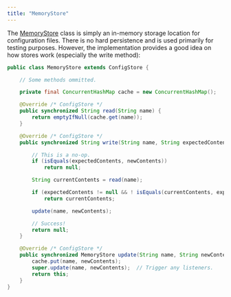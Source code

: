 ```yaml
---
title: "MemoryStore"
---
```


The [MemoryStore]({{API_DOCS}}/org/apache/juneau/config/store/MemoryStore.html) class is simply an in-memory storage location for configuration files.
There is no hard persistence and is used primarily for testing purposes.
However, the implementation provides a good idea on how stores work (especially the write method):

```java
public class MemoryStore extends ConfigStore {

    // Some methods ommitted.

    private final ConcurrentHashMap cache = new ConcurrentHashMap();

    @Override /* ConfigStore */
    public synchronized String read(String name) {
        return emptyIfNull(cache.get(name));
    }

    @Override /* ConfigStore */
    public synchronized String write(String name, String expectedContents, String newContents) {

        // This is a no-op.
        if (isEquals(expectedContents, newContents))
            return null;

        String currentContents = read(name);

        if (expectedContents != null && ! isEquals(currentContents, expectedContents))
            return currentContents;

        update(name, newContents);

        // Success!
        return null;
    }

    @Override /* ConfigStore */
    public synchronized MemoryStore update(String name, String newContents) {
        cache.put(name, newContents);
        super.update(name, newContents);  // Trigger any listeners.
        return this;
    }
}
```
